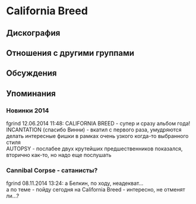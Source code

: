 # California Breed



## Дискография


## Отношения с другими группами


## Обсуждения


## Упоминания

### Новинки 2014

fgrind 12.06.2014 11:48:
CALIFORNIA BREED - супер и сразу альбом года!<BR>INCANTATION (спасибо Винни) - вкатил с первого раза, умудряются делать интересные фишки в рамках очень узкого когда-то выбранного стиля<BR>AUTOPSY - послабее двух крутейших предшественников показался, вторично как-то, но надо еще послушать

### Cannibal Corpse - сатанисты?

fgrind 08.11.2014 13:24:
а Белкин, по ходу, неадекват...<BR>а по теме - пойду сегодня на California Breed - интересно, не отменят ли...?

